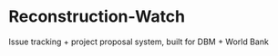 Reconstruction-Watch
====================

Issue tracking + project proposal system, built for DBM + World Bank
